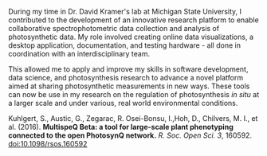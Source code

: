 During my time in Dr. David Kramer's lab at Michigan State University, I contributed to the development of an innovative research platform to enable collaborative spectrophotometric data collection and analysis of photosynthetic data. My role involved creating online data visualizations, a desktop application, documentation, and testing hardware - all done in coordination with an interdisciplinary team.

This allowed me to apply and improve my skills in software development, data science, and photosynthesis research to advance a novel platform aimed at sharing photosynthetic measurements in new ways. These tools can now be use in my research on the regulation of photosynthesis _in situ_ at a larger scale and under various, real world environmental conditions.

Kuhlgert, S., Austic, G., Zegarac, R. Osei-Bonsu, I.,Hoh, D., Chilvers, M. I., et al. (2016). **MultispeQ Beta: a tool for large-scale plant phenotyping connected to the open PhotosynQ network.** *R. Soc. Open Sci. 3*, 160592. [doi:10.1098/rsos.160592](https://doi.org/10.1098/rsos.160592)

